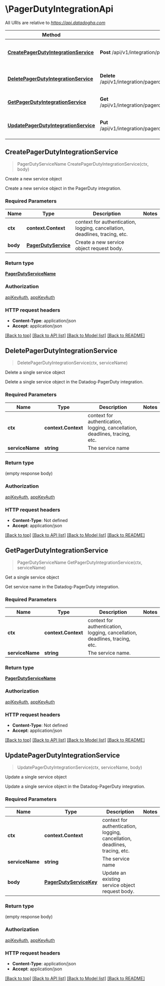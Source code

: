 # \PagerDutyIntegrationApi

All URIs are relative to *https://api.datadoghq.com*

Method | HTTP request | Description
------------- | ------------- | -------------
[**CreatePagerDutyIntegrationService**](PagerDutyIntegrationApi.md#CreatePagerDutyIntegrationService) | **Post** /api/v1/integration/pagerduty/configuration/services | Create a new service object
[**DeletePagerDutyIntegrationService**](PagerDutyIntegrationApi.md#DeletePagerDutyIntegrationService) | **Delete** /api/v1/integration/pagerduty/configuration/services/{service_name} | Delete a single service object
[**GetPagerDutyIntegrationService**](PagerDutyIntegrationApi.md#GetPagerDutyIntegrationService) | **Get** /api/v1/integration/pagerduty/configuration/services/{service_name} | Get a single service object
[**UpdatePagerDutyIntegrationService**](PagerDutyIntegrationApi.md#UpdatePagerDutyIntegrationService) | **Put** /api/v1/integration/pagerduty/configuration/services/{service_name} | Update a single service object



## CreatePagerDutyIntegrationService

> PagerDutyServiceName CreatePagerDutyIntegrationService(ctx, body)

Create a new service object

Create a new service object in the PagerDuty integration.

### Required Parameters


Name | Type | Description  | Notes
------------- | ------------- | ------------- | -------------
**ctx** | **context.Context** | context for authentication, logging, cancellation, deadlines, tracing, etc.
**body** | [**PagerDutyService**](PagerDutyService.md)| Create a new service object request body. | 

### Return type

[**PagerDutyServiceName**](PagerDutyServiceName.md)

### Authorization

[apiKeyAuth](../README.md#apiKeyAuth), [appKeyAuth](../README.md#appKeyAuth)

### HTTP request headers

- **Content-Type**: application/json
- **Accept**: application/json

[[Back to top]](#) [[Back to API list]](../README.md#documentation-for-api-endpoints)
[[Back to Model list]](../README.md#documentation-for-models)
[[Back to README]](../README.md)


## DeletePagerDutyIntegrationService

> DeletePagerDutyIntegrationService(ctx, serviceName)

Delete a single service object

Delete a single service object in the Datadog-PagerDuty integration.

### Required Parameters


Name | Type | Description  | Notes
------------- | ------------- | ------------- | -------------
**ctx** | **context.Context** | context for authentication, logging, cancellation, deadlines, tracing, etc.
**serviceName** | **string**| The service name | 

### Return type

 (empty response body)

### Authorization

[apiKeyAuth](../README.md#apiKeyAuth), [appKeyAuth](../README.md#appKeyAuth)

### HTTP request headers

- **Content-Type**: Not defined
- **Accept**: application/json

[[Back to top]](#) [[Back to API list]](../README.md#documentation-for-api-endpoints)
[[Back to Model list]](../README.md#documentation-for-models)
[[Back to README]](../README.md)


## GetPagerDutyIntegrationService

> PagerDutyServiceName GetPagerDutyIntegrationService(ctx, serviceName)

Get a single service object

Get service name in the Datadog-PagerDuty integration.

### Required Parameters


Name | Type | Description  | Notes
------------- | ------------- | ------------- | -------------
**ctx** | **context.Context** | context for authentication, logging, cancellation, deadlines, tracing, etc.
**serviceName** | **string**| The service name. | 

### Return type

[**PagerDutyServiceName**](PagerDutyServiceName.md)

### Authorization

[apiKeyAuth](../README.md#apiKeyAuth), [appKeyAuth](../README.md#appKeyAuth)

### HTTP request headers

- **Content-Type**: Not defined
- **Accept**: application/json

[[Back to top]](#) [[Back to API list]](../README.md#documentation-for-api-endpoints)
[[Back to Model list]](../README.md#documentation-for-models)
[[Back to README]](../README.md)


## UpdatePagerDutyIntegrationService

> UpdatePagerDutyIntegrationService(ctx, serviceName, body)

Update a single service object

Update a single service object in the Datadog-PagerDuty integration.

### Required Parameters


Name | Type | Description  | Notes
------------- | ------------- | ------------- | -------------
**ctx** | **context.Context** | context for authentication, logging, cancellation, deadlines, tracing, etc.
**serviceName** | **string**| The service name | 
**body** | [**PagerDutyServiceKey**](PagerDutyServiceKey.md)| Update an existing service object request body. | 

### Return type

 (empty response body)

### Authorization

[apiKeyAuth](../README.md#apiKeyAuth), [appKeyAuth](../README.md#appKeyAuth)

### HTTP request headers

- **Content-Type**: application/json
- **Accept**: application/json

[[Back to top]](#) [[Back to API list]](../README.md#documentation-for-api-endpoints)
[[Back to Model list]](../README.md#documentation-for-models)
[[Back to README]](../README.md)

